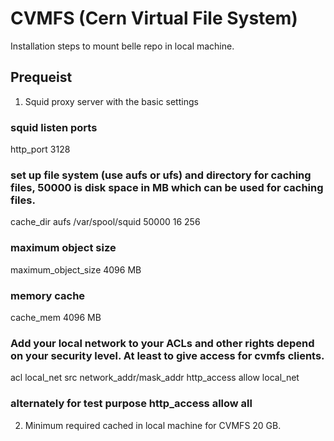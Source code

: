 # CVMFS (Cern Virtual File System) 

Installation steps to mount belle repo in local machine.

## Prequeist 

1. Squid proxy server with the basic settings 
### squid listen ports
http_port 3128
### set up file system (use aufs or ufs) and directory for caching files, 50000 is disk space in MB which can be used for caching files. 
cache_dir aufs /var/spool/squid 50000 16 256
### maximum object size
maximum_object_size 4096 MB
### memory cache
cache_mem 4096 MB
### Add your local network to your ACLs and other rights depend on your security level. At least to give access for cvmfs clients.
acl local_net src network_addr/mask_addr
http_access allow local_net
### alternately for test purpose http_access allow all

2. Minimum required cached in local machine for CVMFS 20 GB. 

